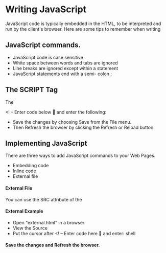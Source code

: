 # Writing JavaScript

JavaScript code is typically embedded in the HTML, to be interpreted and
run by the client's browser. Here are some tips to remember when writing


## JavaScript commands.
* JavaScript code is case sensitive
* White space between words and tabs are ignored
* Line breaks are ignored except within a statement
* JavaScript statements end with a semi- colon ;


## The SCRIPT Tag


The <SCRIPT> tag alerts a browser that JavaScript code follows. It is
typically embedded in the HTML.
<SCRIPT language = "JavaScript">
statements

SCRIPT Example
* Open "script_tag.html" in a browser.
* View the Source
* Put the cursor after

shell 
</SCRIPT>
<! – Enter code below 􀃆 and enter the following:
<SCRIPT language = "JavaScript">
alert("Welcome to the script tag test page.")
</SCRIPT>

* Save the changes by choosing Save from the File menu.
* Then Refresh the browser by clicking the Refresh or Reload button.


## Implementing JavaScript

There are three ways to add JavaScript commands to your Web Pages.
* Embedding code
* Inline code
* External file

#### External File

You can use the SRC attribute of the <SCRIPT> tag to call JavaScript code
from an external text file. This is useful if you have a lot of code or you
want to run it from several pages, because any number of pages can call the
same external JavaScript file. The text file itself contains no HTML tags. It
is call by the following tag:
shell <SCRIPT SRC="filename.js">   </SCRIPT>

#### External Example
* Open "external.html" in a browser
* View the Source
* Put the cursor after <! – Enter code here 􀃆 and enter:
shell <SCRIPT language = "JavaScript" SRC = "external.js"> </SCRIPT>

#### Save the changes and Refresh the browser.
